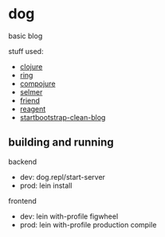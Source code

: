 # dog

basic blog

stuff used:
  * [clojure](https://github.com/clojure)
  * [ring](https://github.com/ring-clojure)
  * [compojure](https://github.com/weavejester/compojure)
  * [selmer](https://github.com/yogthos/Selmer)
  * [friend](https://github.com/cemerick/friend)
  * [reagent](https://github.com/reagent-project)
  * [startbootstrap-clean-blog](https://github.com/IronSummitMedia/startbootstrap-clean-blog)

## building and running

backend
  * dev: dog.repl/start-server
  * prod: lein install

frontend
  * dev: lein with-profile <profile> figwheel
  * prod: lein with-profile production compile
